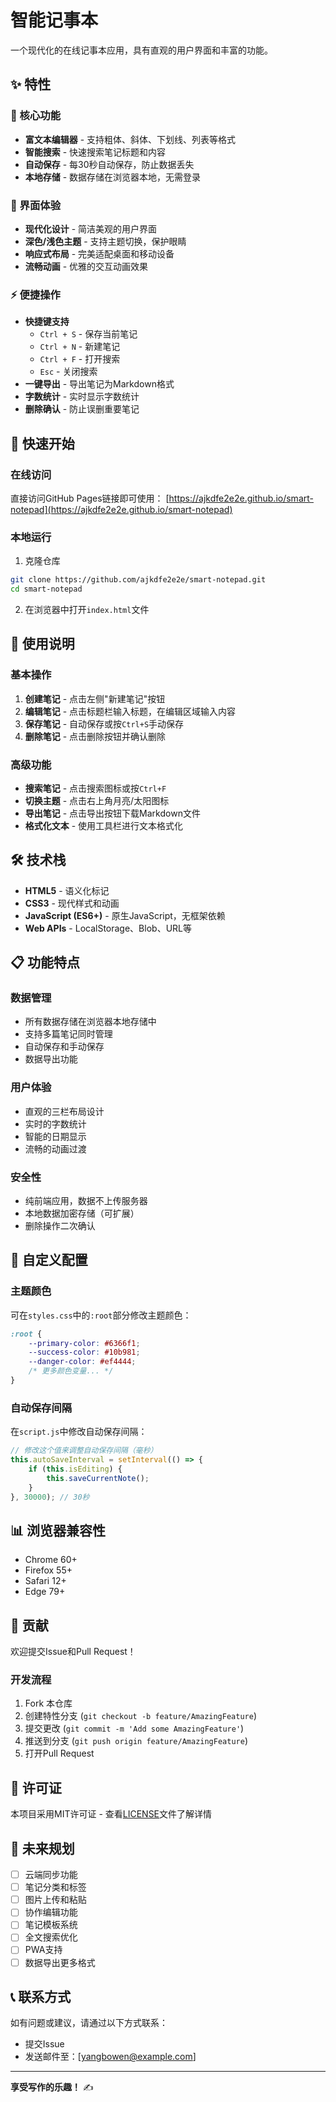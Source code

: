 # 智能记事本

一个现代化的在线记事本应用，具有直观的用户界面和丰富的功能。

## ✨ 特性

### 📝 核心功能
- **富文本编辑器** - 支持粗体、斜体、下划线、列表等格式
- **智能搜索** - 快速搜索笔记标题和内容
- **自动保存** - 每30秒自动保存，防止数据丢失
- **本地存储** - 数据存储在浏览器本地，无需登录

### 🎨 界面体验
- **现代化设计** - 简洁美观的用户界面
- **深色/浅色主题** - 支持主题切换，保护眼睛
- **响应式布局** - 完美适配桌面和移动设备
- **流畅动画** - 优雅的交互动画效果

### ⚡ 便捷操作
- **快捷键支持**
  - `Ctrl + S` - 保存当前笔记
  - `Ctrl + N` - 新建笔记
  - `Ctrl + F` - 打开搜索
  - `Esc` - 关闭搜索
- **一键导出** - 导出笔记为Markdown格式
- **字数统计** - 实时显示字数统计
- **删除确认** - 防止误删重要笔记

## 🚀 快速开始

### 在线访问
直接访问GitHub Pages链接即可使用：
[https://ajkdfe2e2e.github.io/smart-notepad](https://ajkdfe2e2e.github.io/smart-notepad)

### 本地运行
1. 克隆仓库
```bash
git clone https://github.com/ajkdfe2e2e/smart-notepad.git
cd smart-notepad
```

2. 在浏览器中打开`index.html`文件

## 📱 使用说明

### 基本操作
1. **创建笔记** - 点击左侧"新建笔记"按钮
2. **编辑笔记** - 点击标题栏输入标题，在编辑区域输入内容
3. **保存笔记** - 自动保存或按`Ctrl+S`手动保存
4. **删除笔记** - 点击删除按钮并确认删除

### 高级功能
- **搜索笔记** - 点击搜索图标或按`Ctrl+F`
- **切换主题** - 点击右上角月亮/太阳图标
- **导出笔记** - 点击导出按钮下载Markdown文件
- **格式化文本** - 使用工具栏进行文本格式化

## 🛠️ 技术栈

- **HTML5** - 语义化标记
- **CSS3** - 现代样式和动画
- **JavaScript (ES6+)** - 原生JavaScript，无框架依赖
- **Web APIs** - LocalStorage、Blob、URL等

## 📋 功能特点

### 数据管理
- 所有数据存储在浏览器本地存储中
- 支持多篇笔记同时管理
- 自动保存和手动保存
- 数据导出功能

### 用户体验
- 直观的三栏布局设计
- 实时的字数统计
- 智能的日期显示
- 流畅的动画过渡

### 安全性
- 纯前端应用，数据不上传服务器
- 本地数据加密存储（可扩展）
- 删除操作二次确认

## 🔧 自定义配置

### 主题颜色
可在`styles.css`中的`:root`部分修改主题颜色：
```css
:root {
    --primary-color: #6366f1;
    --success-color: #10b981;
    --danger-color: #ef4444;
    /* 更多颜色变量... */
}
```

### 自动保存间隔
在`script.js`中修改自动保存间隔：
```javascript
// 修改这个值来调整自动保存间隔（毫秒）
this.autoSaveInterval = setInterval(() => {
    if (this.isEditing) {
        this.saveCurrentNote();
    }
}, 30000); // 30秒
```

## 📊 浏览器兼容性

- Chrome 60+
- Firefox 55+
- Safari 12+
- Edge 79+

## 🤝 贡献

欢迎提交Issue和Pull Request！

### 开发流程
1. Fork 本仓库
2. 创建特性分支 (`git checkout -b feature/AmazingFeature`)
3. 提交更改 (`git commit -m 'Add some AmazingFeature'`)
4. 推送到分支 (`git push origin feature/AmazingFeature`)
5. 打开Pull Request

## 📄 许可证

本项目采用MIT许可证 - 查看[LICENSE](LICENSE)文件了解详情

## 🔮 未来规划

- [ ] 云端同步功能
- [ ] 笔记分类和标签
- [ ] 图片上传和粘贴
- [ ] 协作编辑功能
- [ ] 笔记模板系统
- [ ] 全文搜索优化
- [ ] PWA支持
- [ ] 数据导出更多格式

## 📞 联系方式

如有问题或建议，请通过以下方式联系：
- 提交Issue
- 发送邮件至：[yangbowen@example.com]

---

**享受写作的乐趣！** ✍️